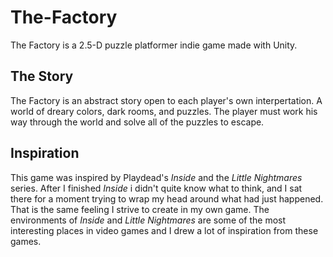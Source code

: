# The-Factory
The Factory is a 2.5-D puzzle platformer indie game made with Unity. 

## The Story
The Factory is an abstract story open to each player's own interpertation. A world of dreary colors, dark rooms, and puzzles. The player must work his way through the world and solve all of the puzzles to escape. 

## Inspiration
This game was inspired by Playdead's *Inside* and the *Little Nightmares* series. After I finished *Inside* i didn't quite know what to think, and I sat there for a moment trying to wrap my head around what had just happened. That is the same feeling I strive to create in my own game. The environments of *Inside* and *Little Nightmares* are some of the most interesting places in video games and I drew a lot of inspiration from these games.
